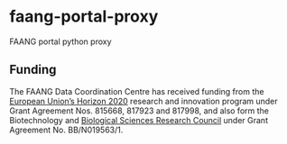 # faang-portal-proxy
FAANG portal python proxy

## Funding
The FAANG Data Coordination Centre has received funding from the [European Union’s Horizon 2020](https://ec.europa.eu/programmes/horizon2020/) research and innovation program under 
Grant Agreement Nos. 815668, 817923 and 817998, and also form the Biotechnology and [Biological Sciences Research Council](https://bbsrc.ukri.org/) under Grant Agreement No. BB/N019563/1.
